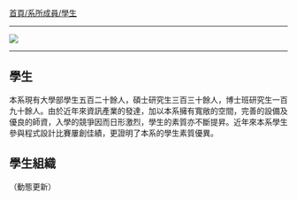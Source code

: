 [首頁/系所成員/學生](https://www.csie.ntu.edu.tw/members/super_pages.php?ID=memStu)

---

![](http://i.imgur.com/WzrBMPO.png)

---

## 學生
本系現有大學部學生五百二十餘人，碩士研究生三百三十餘人，博士班研究生一百九十餘人。由於近年來資訊產業的發達，加以本系擁有寬敞的空間，完善的設備及 優良的師資，入學的競爭因而日形激烈，學生的素質亦不斷提昇。近年來本系學生參與程式設計比賽屢創佳績，更證明了本系的學生素質優異。

## 學生組織
（動態更新）
